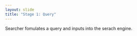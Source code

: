 ```yaml
---
layout: slide
title: "Stage 1: Query"
---
```

Searcher fomulates a query and inputs into the serach engine.
